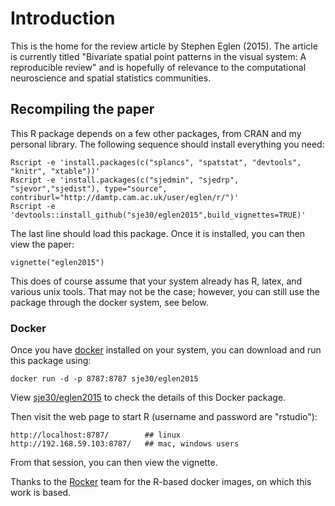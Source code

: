 # Introduction

This is the home for the review article by Stephen Eglen (2015).  The
article is currently titled "Bivariate spatial point patterns in the
visual system: A reproducible review" and is hopefully of relevance to
the computational neuroscience and spatial statistics communities.


## Recompiling the paper

This R package depends on a few other packages, from CRAN and my
personal library.  The following sequence should install everything
you need:

    Rscript -e 'install.packages(c("splancs", "spatstat", "devtools", "knitr", "xtable"))'
    Rscript -e 'install.packages(c("sjedmin", "sjedrp", "sjevor","sjedist"), type="source", contriburl="http://damtp.cam.ac.uk/user/eglen/r/")'
    Rscript -e 'devtools::install_github("sje30/eglen2015",build_vignettes=TRUE)'
The last line should load this package.  Once it is installed, you can
then view the paper:

    vignette("eglen2015")

This does of course assume that your system already has R, latex, and
various unix tools.  That may not be the case; however, you can still
use the package through the docker system, see below.

### Docker

Once you have [docker](http://docker.com) installed on your system,
you can download and run this package using:

    docker run -d -p 8787:8787 sje30/eglen2015

View [sje30/eglen2015](https://registry.hub.docker.com/u/sje30/eglen2015/)
to check the details of this Docker package.

Then visit the web page to start R (username and password are "rstudio"):

    http://localhost:8787/        ## linux
    http://192.168.59.103:8787/   ## mac, windows users


From that session, you can then view the vignette.

Thanks to the [Rocker](https://github.com/rocker-org) team for the
R-based docker images, on which this work is based.





